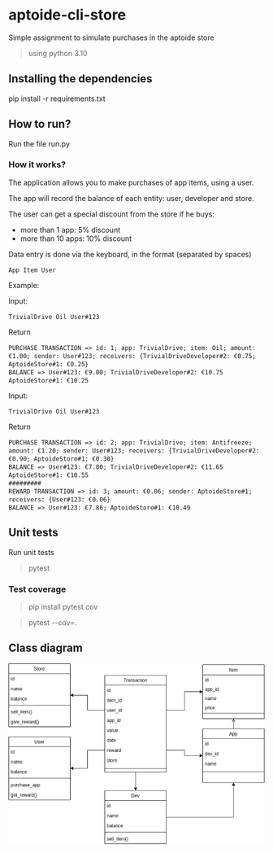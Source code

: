 # aptoide-cli-store
Simple assignment to simulate purchases in the aptoide store

> using python 3.10

## Installing the dependencies
pip install -r requirements.txt

## How to run?
Run the file run.py

### How it works?
The application allows you to make purchases of app items, using a user.

The app will record the balance of each entity: user, developer and store.

The user can get a special discount from the store if he buys:
- more than 1 app: 5% discount
- more than 10 apps: 10% discount

Data entry is done via the keyboard, in the format (separated by spaces)

```console
App Item User
```
Example:

Input:
```console
TrivialDrive Oil User#123
```

Return
```console
PURCHASE TRANSACTION => id: 1; app: TrivialDrive; item: Oil; amount: €1.00; sender: User#123; receivers: {TrivialDriveDeveloper#2: €0.75; AptoideStore#1: €0.25}  
BALANCE => User#123: €9.00; TrivialDriveDeveloper#2: €10.75 AptoideStore#1: €10.25
```

Input:
```console
TrivialDrive Oil User#123
```

Return
```console
PURCHASE TRANSACTION => id: 2; app: TrivialDrive; item: Antifreeze; amount: €1.20; sender: User#123; receivers: {TrivialDriveDeveloper#2: €0.90; AptoideStore#1: €0.30}
BALANCE => User#123: €7.80; TrivialDriveDeveloper#2: €11.65 AptoideStore#1: €10.55
#########
REWARD TRANSACTION => id: 3; amount: €0.06; sender: AptoideStore#1; receivers: {User#123: €0.06}
BALANCE => User#123: €7.86; AptoideStore#1: €10.49
```

## Unit tests
Run unit tests

> pytest

### Test coverage
 
> pip install pytest.cov

> pytest --cov=.


## Class diagram
![alt text](https://github.com/devtiagomantay/aptoide-cli-store/blob/main/docs/uml%20diagram.png?raw=true)
